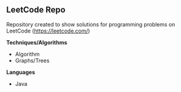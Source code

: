 ## LeetCode Repo
Repository created to show solutions for programming problems on LeetCode (https://leetcode.com/)

**Techniques/Algorithms**
* Algorithm
* Graphs/Trees

**Languages** 
* Java


